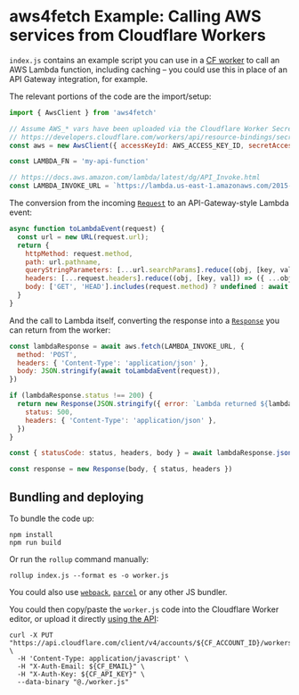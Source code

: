 # aws4fetch Example: Calling AWS services from Cloudflare Workers

`index.js` contains an example script you can use in a
[CF worker](https://www.cloudflare.com/products/cloudflare-workers/) to call an
AWS Lambda function, including caching – you could use this in place of an API
Gateway integration, for example.

The relevant portions of the code are the import/setup:

```js
import { AwsClient } from 'aws4fetch'

// Assume AWS_* vars have been uploaded via the Cloudflare Worker Secrets Vault
// https://developers.cloudflare.com/workers/api/resource-bindings/secrets-vault/
const aws = new AwsClient({ accessKeyId: AWS_ACCESS_KEY_ID, secretAccessKey: AWS_SECRET_ACCESS_KEY })

const LAMBDA_FN = 'my-api-function'

// https://docs.aws.amazon.com/lambda/latest/dg/API_Invoke.html
const LAMBDA_INVOKE_URL = `https://lambda.us-east-1.amazonaws.com/2015-03-31/functions/${LAMBDA_FN}/invocations`
```

The conversion from the incoming [`Request`](https://developer.mozilla.org/en-US/docs/Web/API/Request)
to an API-Gateway-style Lambda event:

```js
async function toLambdaEvent(request) {
  const url = new URL(request.url);
  return {
    httpMethod: request.method,
    path: url.pathname,
    queryStringParameters: [...url.searchParams].reduce((obj, [key, val]) => ({ ...obj, [key]: val }), {}),
    headers: [...request.headers].reduce((obj, [key, val]) => ({ ...obj, [key]: val }), {}),
    body: ['GET', 'HEAD'].includes(request.method) ? undefined : await request.text(),
  }
}
```

And the call to Lambda itself, converting the response into a
[`Response`](https://developer.mozilla.org/en-US/docs/Web/API/Response) you can return from the worker:

```js
const lambdaResponse = await aws.fetch(LAMBDA_INVOKE_URL, {
  method: 'POST',
  headers: { 'Content-Type': 'application/json' },
  body: JSON.stringify(await toLambdaEvent(request)),
})

if (lambdaResponse.status !== 200) {
  return new Response(JSON.stringify({ error: `Lambda returned ${lambdaResponse.status}` }), {
    status: 500,
    headers: { 'Content-Type': 'application/json' },
  })
}

const { statusCode: status, headers, body } = await lambdaResponse.json()

const response = new Response(body, { status, headers })
```

## Bundling and deploying

To bundle the code up:

```console
npm install
npm run build
```

Or run the `rollup` command manually:

```
rollup index.js --format es -o worker.js
```

You could also use [`webpack`](https://webpack.js.org/), [`parcel`](https://parceljs.org/) or any other JS bundler.

You could then copy/paste the `worker.js` code into the Cloudflare Worker editor, or upload it directly
[using the API](https://developers.cloudflare.com/workers/api/):

```console
curl -X PUT "https://api.cloudflare.com/client/v4/accounts/${CF_ACCOUNT_ID}/workers/scripts/${CF_SCRIPT}" \
  -H 'Content-Type: application/javascript' \
  -H "X-Auth-Email: ${CF_EMAIL}" \
  -H "X-Auth-Key: ${CF_API_KEY}" \
  --data-binary "@./worker.js"
```
